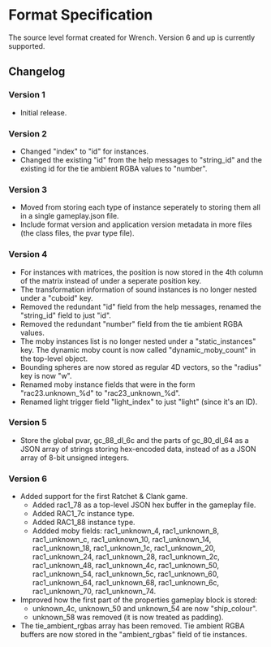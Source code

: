 # Format Specification

The source level format created for Wrench. Version 6 and up is currently supported.

## Changelog

### Version 1

- Initial release.

### Version 2

- Changed "index" to "id" for instances.
- Changed the existing "id" from the help messages to "string_id" and the existing id for the tie ambient RGBA values to "number".

### Version 3

- Moved from storing each type of instance seperately to storing them all in a single gameplay.json file.
- Include format version and application version metadata in more files (the class files, the pvar type file).

### Version 4

- For instances with matrices, the position is now stored in the 4th column of the matrix instead of under a seperate position key.
- The transformation information of sound instances is no longer nested under a "cuboid" key.
- Removed the redundant "id" field from the help messages, renamed the "string_id" field to just "id".
- Removed the redundant "number" field from the tie ambient RGBA values.
- The moby instances list is no longer nested under a "static_instances" key. The dynamic moby count is now called "dynamic_moby_count" in the top-level object.
- Bounding spheres are now stored as regular 4D vectors, so the "radius" key is now "w".
- Renamed moby instance fields that were in the form "rac23.unknown_%d" to "rac23_unknown_%d".
- Renamed light trigger field "light_index" to just "light" (since it's an ID).

### Version 5

- Store the global pvar, gc_88_dl_6c and the parts of gc_80_dl_64 as a JSON array of strings storing hex-encoded data, instead of as a JSON array of 8-bit unsigned integers.

### Version 6

- Added support for the first Ratchet & Clank game.
	- Added rac1_78 as a top-level JSON hex buffer in the gameplay file.
	- Added RAC1_7c instance type.
	- Added RAC1_88 instance type.
	- Addded moby fields: rac1_unknown_4, rac1_unknown_8, rac1_unknown_c, rac1_unknown_10, rac1_unknown_14, rac1_unknown_18, rac1_unknown_1c, rac1_unknown_20, rac1_unknown_24, rac1_unknown_28, rac1_unknown_2c, rac1_unknown_48, rac1_unknown_4c, rac1_unknown_50, rac1_unknown_54, rac1_unknown_5c, rac1_unknown_60, rac1_unknown_64, rac1_unknown_68, rac1_unknown_6c, rac1_unknown_70, rac1_unknown_74.
- Improved how the first part of the properties gameplay block is stored:
	- unknown_4c, unknown_50 and unknown_54 are now "ship_colour".
	- unknown_58 was removed (it is now treated as padding).
- The tie_ambient_rgbas array has been removed. Tie ambient RGBA buffers are now stored in the "ambient_rgbas" field of tie instances.

